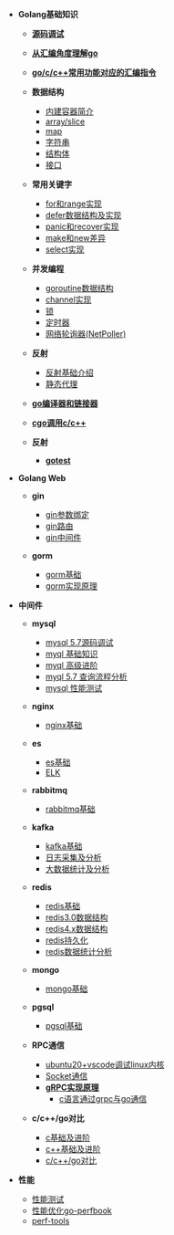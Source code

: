 - **Golang基础知识**  
  - [**源码调试**](./md/base/source/debug.md)  
  - [**从汇编角度理解go**](https://github.com/ymm135/TD4-4BIT-CPU/blob/master/go-asm.md) 
  - [**go/c/c++常用功能对应的汇编指令**](https://github.com/ymm135/go-build/blob/master/gouse-assembly.md)   

  - **数据结构**
    - [内建容器简介](https://github.com/ymm135/go-coding/blob/main/docs/3_%E5%86%85%E5%BB%BA%E5%AE%B9%E5%99%A8.md)  
    - [array/slice](md/base/array/array-slice.md)  
    - [map](./md/base/map/map.md)
    - [字符串](./md/base/string/string.md)  
    - [结构体](md/base/object/struct.md)    
    - [接口](md/base/object/interface.md)  

  - **常用关键字**  
    - [for和range实现](md/base/keyword/for-range.md)  
    - [defer数据结构及实现](md/base/keyword/defer.md)    
    - [panic和recover实现](md/base/keyword/panic-and-recover.md)  
    - [make和new差异](md/base/keyword/make-vs-new.md)   
    - [select实现](md/base/keyword/select.md)

  - **并发编程**
    - [goroutine数据结构](md/base/concurrent/goroutine.md)  
    - [channel实现](md/base/concurrent/channel.md)  
    - [锁](md/base/concurrent/lock.md)  
    - [定时器](md/base/concurrent/timer.md)
    - [网络轮询器(NetPoller)](md/base/concurrent/net-poller.md)

  - **反射**
    - [反射基础介绍](md/base/reflect/reflect-base.md)  
    - [静态代理](md/base/reflect/static-proxy.md)

  - [**go编译器和链接器**](https://github.com/ymm135/go-build)  
  - [**cgo调用c/c++**](https://github.com/ymm135/go-coding/blob/main/lang/c_cpp/README.md)     

  - **反射**
    - [**gotest**]()  

- **Golang Web**
  - **gin**
    - [gin参数绑定](./md/web/gin/gin-bind.md)  
    - [gin路由](./md/web/gin/gin-router.md)    
    - [gin中间件](./md/web/gin/gin-middleware.md)    

  - **gorm**  
    - [gorm基础](md/web/gorm/base-gorm.md)  
    - [gorm实现原理](md/web/gorm/flow-gorm.md)  

- **中间件**
  - **mysql** 
    - [mysql 5.7源码调试](md/middleware/mysql/mysql-debug-source.md)  
    - [myql 基础知识](md/middleware/mysql/mysql-base.md)  
    - [myql 高级进阶](md/middleware/mysql/mysql-advance.md)  
    - [myql 5.7 查询流程分析](md/middleware/mysql/mysql-select-flow.md)  
    - [mysql 性能测试](https://github.com/ymm135/unixsoket-mysql-prof)  
  - **nginx**
    - [nginx基础](md/middleware/nginx/nginx-base.md)  

  - **es** 
    - [es基础](md/middleware/es/es-base.md)
    - [ELK](md/middleware/es/elk.md)  

  - **rabbitmq**
    - [rabbitmq基础](md/middleware/rabbitmq/rabbitmq-bases.md)

  - **kafka**  
    - [kafka基础](md/middleware/kafka/kafka-base.md)  
    - [日志采集及分析](md/middleware/kafka/kafka-log.md)  
    - [大数据统计及分析](md/middleware/kafka/kafka-bigdata.md)   

  - **redis**
    - [redis基础](md/middleware/redis/redis-base.md)
    - [redis3.0数据结构](./md/middleware/redis/redis-data-structure.md)  
    - [redis4.x数据结构](./md/middleware/redis/redis4-data-structure.md)
    - [redis持久化](./md/middleware/redis/redis-db.md)  
    - [redis数据统计分析](./md/middleware/redis/redis-statistic-analysis.md)  

  - **mongo**  
    - [mongo基础](md/middleware/mongo/mongo-base.md)  

  - **pgsql**
    - [pgsql基础](md/middleware/pgsql/pgsql-base.md)  

  - **RPC通信** 
    - [ubuntu20+vscode调试linux内核](md/other/ubuntu-kernel-debug.md)  
    - [Socket通信](md/middleware/rpc/socket.md)  
    - [**gRPC实现原理**](https://github.com/ymm135/go-coding/blob/main/lang/rpc/grpc/README.md)
      - [c语言通过grpc与go通信](md/middleware/rpc/c-grpc-go.md) 

  - **c/c++/go对比** 
    - [c基础及进阶](md/c-cpp-golang/base-c.md)  
    - [c++基础及进阶](md/c-cpp-golang/base-c++.md)  
    - [c/c++/go对比](md/c-cpp-golang/c-c++-golang.md)  

- **性能**  
  - [性能测试](md/performence/performance-test.md)  
  - [性能优化go-perfbook](https://github.com/ymm135/go-perfbook)  
  - [perf-tools](https://github.com/ymm135/perf-tools)  